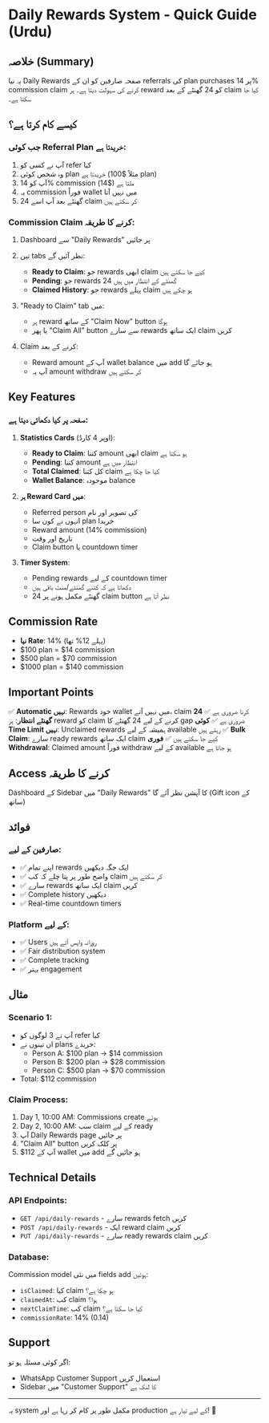 # Daily Rewards System - Quick Guide (Urdu)

## خلاصہ (Summary)
یہ نیا Daily Rewards صفحہ صارفین کو ان کے referrals کی plan purchases پر 14% commission claim کرنے کی سہولت دیتا ہے۔ ہر reward کو 24 گھنٹے کے بعد claim کیا جا سکتا ہے۔

## کیسے کام کرتا ہے؟

### جب کوئی Referral Plan خریدتا ہے:
1. آپ نے کسی کو refer کیا
2. وہ شخص کوئی plan خریدتا ہے (مثلاً $100 plan)
3. آپ کو 14% commission ملتا ہے ($14)
4. یہ commission فوراً wallet میں نہیں آتا
5. 24 گھنٹے بعد آپ اسے claim کر سکتے ہیں

### Commission Claim کرنے کا طریقہ:
1. Dashboard سے "Daily Rewards" پر جائیں
2. تین tabs نظر آئیں گے:
   - **Ready to Claim**: جو rewards ابھی claim کیے جا سکتے ہیں
   - **Pending**: جو rewards 24 گھنٹے کے انتظار میں ہیں
   - **Claimed History**: جو rewards پہلے claim ہو چکے ہیں

3. "Ready to Claim" tab میں:
   - ہر reward کے ساتھ "Claim Now" button ہوگا
   - یا پھر "Claim All" button سے سارے rewards ایک ساتھ claim کریں

4. Claim کرنے کے بعد:
   - Reward amount آپ کے wallet balance میں add ہو جائے گا
   - آپ یہ amount withdraw کر سکتے ہیں

## Key Features

### صفحہ پر کیا دکھائی دیتا ہے:

1. **Statistics Cards** (اوپر 4 کارڈ):
   - **Ready to Claim**: کتنا amount ابھی claim ہو سکتا ہے
   - **Pending**: کتنا amount انتظار میں ہے
   - **Total Claimed**: کل کتنا claim کیا جا چکا ہے
   - **Wallet Balance**: موجودہ balance

2. **ہر Reward Card میں**:
   - Referred person کی تصویر اور نام
   - انہوں نے کون سا plan خریدا
   - Reward amount (14% commission)
   - تاریخ اور وقت
   - Claim button یا countdown timer

3. **Timer System**:
   - Pending rewards کے لیے countdown timer
   - دکھاتا ہے کہ کتنے گھنٹے/منٹ باقی ہیں
   - 24 گھنٹے مکمل ہونے پر claim button نظر آتا ہے

## Commission Rate
- **نیا Rate**: 14% (پہلے 12% تھا)
- $100 plan = $14 commission
- $500 plan = $70 commission
- $1000 plan = $140 commission

## Important Points

✅ **Automatic نہیں**: Rewards خود wallet میں نہیں آتے، claim کرنا ضروری ہے
✅ **24 گھنٹے انتظار**: ہر reward کو claim کرنے کے لیے 24 گھنٹے کا gap ضروری ہے
✅ **کوئی Time Limit نہیں**: Unclaimed rewards ہمیشہ کے لیے available رہتے ہیں
✅ **Bulk Claim**: سارے ready rewards ایک ساتھ claim کیے جا سکتے ہیں
✅ **فوری Withdrawal**: Claimed amount فوراً withdraw کے لیے available ہو جاتا ہے

## Access کرنے کا طریقہ

Dashboard کے Sidebar میں "Daily Rewards" کا آپشن نظر آئے گا (Gift icon کے ساتھ)

## فوائد

### صارفین کے لیے:
- ✅ اپنے تمام rewards ایک جگہ دیکھیں
- ✅ واضح طور پر پتا چلے کہ کب claim کر سکتے ہیں
- ✅ سارے rewards ایک ساتھ claim کریں
- ✅ Complete history دیکھیں
- ✅ Real-time countdown timers

### Platform کے لیے:
- ✅ Users روزانہ واپس آتے ہیں
- ✅ Fair distribution system
- ✅ Complete tracking
- ✅ بہتر engagement

## مثال

### Scenario 1:
- آپ نے 3 لوگوں کو refer کیا
- ان تینوں نے plans خریدے:
  - Person A: $100 plan → $14 commission
  - Person B: $200 plan → $28 commission  
  - Person C: $500 plan → $70 commission
- Total: $112 commission

### Claim Process:
1. Day 1, 10:00 AM: Commissions create ہوئے
2. Day 2, 10:00 AM: سب claim کے لیے ready
3. آپ Daily Rewards page پر جائیں
4. "Claim All" button پر کلک کریں
5. $112 آپ کے wallet میں add ہو جائیں گے

## Technical Details

### API Endpoints:
- `GET /api/daily-rewards` - سارے rewards fetch کریں
- `POST /api/daily-rewards` - ایک reward claim کریں
- `PUT /api/daily-rewards` - سارے ready rewards claim کریں

### Database:
Commission model میں نئی fields add ہوئیں:
- `isClaimed`: کیا claim ہو چکا ہے؟
- `claimedAt`: کب claim ہوا؟
- `nextClaimTime`: کب claim کیا جا سکتا ہے؟
- `commissionRate`: 14% (0.14)

## Support

اگر کوئی مسئلہ ہو تو:
- WhatsApp Customer Support استعمال کریں
- Sidebar میں "Customer Support" کا لنک ہے

---

یہ system مکمل طور پر کام کر رہا ہے اور production کے لیے تیار ہے! 🎉
